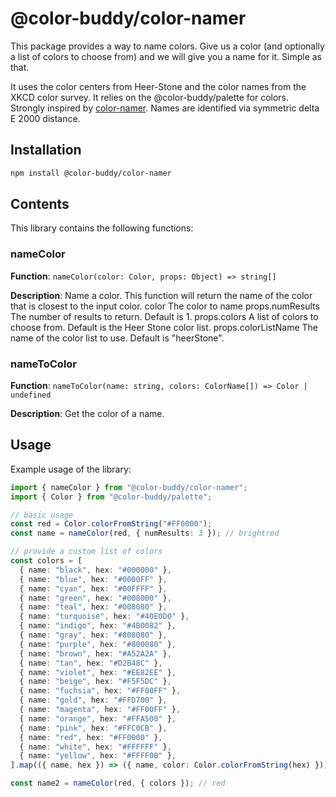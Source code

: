 # @color-buddy/color-namer

This package provides a way to name colors. Give us a color (and optionally a list of colors to choose from) and we will give you a name for it. Simple as that.

It uses the color centers from Heer-Stone and the color names from the XKCD color survey. It relies on the @color-buddy/palette for colors. Strongly inspired by [color-namer](https://github.com/colorjs/color-namer). Names are identified via symmetric delta E 2000 distance.

## Installation

```bash
npm install @color-buddy/color-namer
```

## Contents

This library contains the following functions:

### nameColor

**Function**: `nameColor(color: Color, props: Object) => string[]`

**Description**: Name a color. This function will return the name of the color that is closest to the input color.
color The color to name
props.numResults The number of results to return. Default is 1.
props.colors A list of colors to choose from. Default is the Heer Stone color list.
props.colorListName The name of the color list to use. Default is "heerStone".

### nameToColor

**Function**: `nameToColor(name: string, colors: ColorName[]) => Color | undefined`

**Description**: Get the color of a name.

## Usage

Example usage of the library:

```ts
import { nameColor } from "@color-buddy/color-namer";
import { Color } from "@color-buddy/palette";

// basic usage
const red = Color.colorFromString("#FF0000");
const name = nameColor(red, { numResults: 3 }); // brightred

// provide a custom list of colors
const colors = [
  { name: "black", hex: "#000000" },
  { name: "blue", hex: "#0000FF" },
  { name: "cyan", hex: "#00FFFF" },
  { name: "green", hex: "#008000" },
  { name: "teal", hex: "#008080" },
  { name: "turquoise", hex: "#40E0D0" },
  { name: "indigo", hex: "#4B0082" },
  { name: "gray", hex: "#808080" },
  { name: "purple", hex: "#800080" },
  { name: "brown", hex: "#A52A2A" },
  { name: "tan", hex: "#D2B48C" },
  { name: "violet", hex: "#EE82EE" },
  { name: "beige", hex: "#F5F5DC" },
  { name: "fuchsia", hex: "#FF00FF" },
  { name: "gold", hex: "#FFD700" },
  { name: "magenta", hex: "#FF00FF" },
  { name: "orange", hex: "#FFA500" },
  { name: "pink", hex: "#FFC0CB" },
  { name: "red", hex: "#FF0000" },
  { name: "white", hex: "#FFFFFF" },
  { name: "yellow", hex: "#FFFF00" },
].map(({ name, hex }) => ({ name, color: Color.colorFromString(hex) }));

const name2 = nameColor(red, { colors }); // red
```
